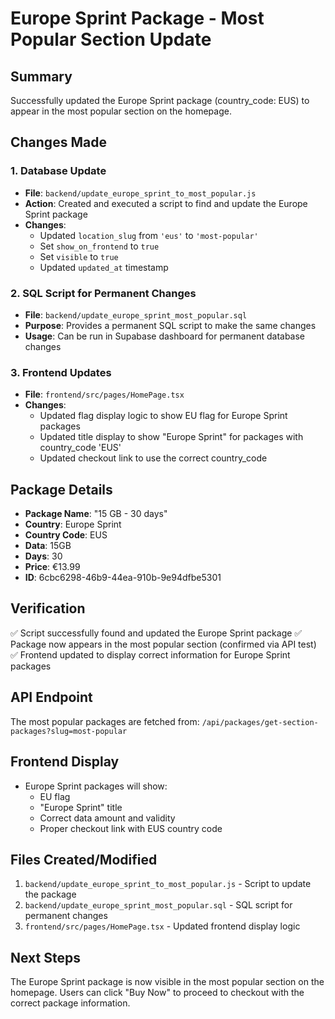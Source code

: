 # Europe Sprint Package - Most Popular Section Update

## Summary
Successfully updated the Europe Sprint package (country_code: EUS) to appear in the most popular section on the homepage.

## Changes Made

### 1. Database Update
- **File**: `backend/update_europe_sprint_to_most_popular.js`
- **Action**: Created and executed a script to find and update the Europe Sprint package
- **Changes**:
  - Updated `location_slug` from `'eus'` to `'most-popular'`
  - Set `show_on_frontend` to `true`
  - Set `visible` to `true`
  - Updated `updated_at` timestamp

### 2. SQL Script for Permanent Changes
- **File**: `backend/update_europe_sprint_most_popular.sql`
- **Purpose**: Provides a permanent SQL script to make the same changes
- **Usage**: Can be run in Supabase dashboard for permanent database changes

### 3. Frontend Updates
- **File**: `frontend/src/pages/HomePage.tsx`
- **Changes**:
  - Updated flag display logic to show EU flag for Europe Sprint packages
  - Updated title display to show "Europe Sprint" for packages with country_code 'EUS'
  - Updated checkout link to use the correct country_code

## Package Details
- **Package Name**: "15 GB - 30 days"
- **Country**: Europe Sprint
- **Country Code**: EUS
- **Data**: 15GB
- **Days**: 30
- **Price**: €13.99
- **ID**: 6cbc6298-46b9-44ea-910b-9e94dfbe5301

## Verification
✅ Script successfully found and updated the Europe Sprint package
✅ Package now appears in the most popular section (confirmed via API test)
✅ Frontend updated to display correct information for Europe Sprint packages

## API Endpoint
The most popular packages are fetched from:
`/api/packages/get-section-packages?slug=most-popular`

## Frontend Display
- Europe Sprint packages will show:
  - EU flag
  - "Europe Sprint" title
  - Correct data amount and validity
  - Proper checkout link with EUS country code

## Files Created/Modified
1. `backend/update_europe_sprint_to_most_popular.js` - Script to update the package
2. `backend/update_europe_sprint_most_popular.sql` - SQL script for permanent changes
3. `frontend/src/pages/HomePage.tsx` - Updated frontend display logic

## Next Steps
The Europe Sprint package is now visible in the most popular section on the homepage. Users can click "Buy Now" to proceed to checkout with the correct package information. 